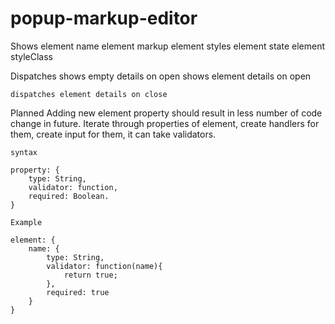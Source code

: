 # popup-markup-editor

Shows 
    element name
    element markup
    element styles
    element state
    element styleClass

Dispatches
    shows empty details on open
    shows element details on open
    
    dispatches element details on close




Planned
    Adding new element property should result in less number of code change in future.
    Iterate through properties of element, create handlers for them, create input for them, it can take validators.

    syntax

    property: {
        type: String,
        validator: function,
        required: Boolean.
    }

    Example

    element: {
        name: {
            type: String,
            validator: function(name){
                return true;
            },
            required: true
        }
    }
